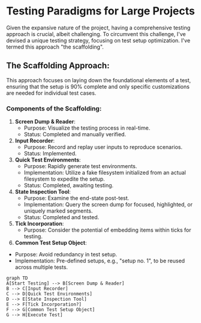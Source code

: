 # Testing Paradigms for Large Projects
Given the expansive nature of the project, having a comprehensive testing approach is crucial, albeit challenging. To circumvent this challenge, I've devised a unique testing strategy, focusing on test setup optimization. I've termed this approach "the scaffolding".

## The Scaffolding Approach:
This approach focuses on laying down the foundational elements of a test, ensuring that the setup is 90% complete and only specific customizations are needed for individual test cases.

### Components of the Scaffolding:
1. **Screen Dump & Reader**:
    - Purpose: Visualize the testing process in real-time.
    - Status: Completed and manually verified.
2. **Input Recorder**:
    - Purpose: Record and replay user inputs to reproduce scenarios.
    - Status: Implemented.
3. **Quick Test Environments**:
    - Purpose: Rapidly generate test environments.
    - Implementation: Utilize a fake filesystem initialized from an actual filesystem to expedite the setup.
    - Status: Completed, awaiting testing.
4. **State Inspection Tool**:
    - Purpose: Examine the end-state post-test.
    - Implementation: Query the screen dump for focused, highlighted, or uniquely marked segments.
    - Status: Completed and tested.
5. **Tick Incorporation**:
    - Purpose: Consider the potential of embedding items within ticks for testing.
6. **Common Test Setup Object**:
- Purpose: Avoid redundancy in test setup.
- Implementation: Pre-defined setups, e.g., "setup no. 1", to be reused across multiple tests.

```mermaid
graph TD
A[Start Testing] --> B[Screen Dump & Reader]
B --> C[Input Recorder]
C --> D[Quick Test Environments]
D --> E[State Inspection Tool]
E --> F[Tick Incorporation?]
F --> G[Common Test Setup Object]
G --> H[Execute Test]
```
